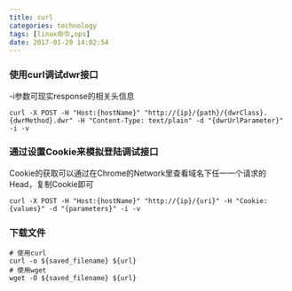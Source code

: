 ```yaml
---
title: curl
categories: technology
tags: [linux命令,ops]
date: 2017-01-20 14:02:54
---
```


### 使用curl调试dwr接口

-i参数可现实response的相关头信息

```shell
curl -X POST -H "Host:{hostName}" "http://{ip}/{path}/{dwrClass}.{dwrMethod}.dwr" -H "Content-Type: text/plain" -d "{dwrUrlParameter}" -i -v
```

### 通过设置Cookie来模拟登陆调试接口

Cookie的获取可以通过在Chrome的Network里查看域名下任一一个请求的Head，复制Cookie即可

```shell
curl -X POST -H "Host:{hostName}" "http://{ip}/{uri}" -H "Cookie:{values}" -d "{parameters}" -i -v
```

### 下载文件

```shell
# 使用curl
curl -o ${saved_filename} ${url}
# 使用wget
wget -O ${saved_filename} ${url}
```

